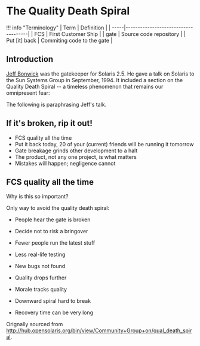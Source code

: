 # The Quality Death Spiral

!!! info "Terminology"
    | Term | Definition                          |
    | -----|-------------------------------------|
    | FCS  | First Customer Ship                 |
    | gate | Source code repository              |
    | Put [it] back | Commiting code to the gate |

## Introduction

[Jeff Bonwick](https://en.wikipedia.org/wiki/Jeff_Bonwick) was the gatekeeper
for Solaris 2.5. He gave a talk on Solaris to the Sun Systems Group in
September, 1994. It included a section on the Quality Death Spiral -- a
timeless phenomenon that remains our omnipresent fear:

The following is paraphrasing Jeff's talk.

## If it's broken, rip it out!

* FCS quality all the time
* Put it back today, 20 of your (current) friends will be running it tomorrow
* Gate breakage grinds other development to a halt
* The product, not any one project, is what matters
* Mistakes will happen; negligence cannot

## FCS quality all the time

Why is this so important?

Only way to avoid the quality death spiral:

* People hear the gate is broken
* Decide not to risk a bringover
* Fewer people run the latest stuff
* Less real-life testing
* New bugs not found
* Quality drops further

* Morale tracks quality
* Downward spiral hard to break
* Recovery time can be very long

Orignally sourced from http://hub.opensolaris.org/bin/view/Community+Group+on/qual_death_spiral.
